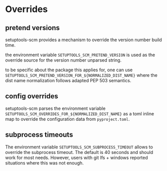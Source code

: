 # Overrides

## pretend versions

setuptools-scm provides a mechanism to override the version number build time.

the environment variable `SETUPTOOLS_SCM_PRETEND_VERSION` is used
as the override source for the version number unparsed string.

to be specific about the package this applies for, one can use `SETUPTOOLS_SCM_PRETEND_VERSION_FOR_${NORMALIZED_DIST_NAME}`
where the dist name normalization follows adapted PEP 503 semantics.

## config overrides

setuptools-scm parses the environment variable `SETUPTOOLS_SCM_OVERRIDES_FOR_${NORMALIZED_DIST_NAME}`
as a toml inline map to override the configuration data from `pyproject.toml`.

## subprocess timeouts

The environment variable `SETUPTOOLS_SCM_SUBPROCESS_TIMEOUT` allows to override the subprocess timeout.
The default is 40 seconds and should work for most needs. However, users with git lfs + windows reported
situations where this was not enough.

